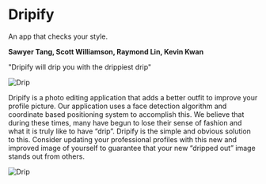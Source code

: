 # Dripify
An app that checks your style. 

**Sawyer Tang, Scott Williamson, Raymond Lin, Kevin Kwan**

"Dripify will drip you with the drippiest drip"

![Drip](https://github.com/Tanger71/resonance/blob/main/res/drip_small.png)


Dripify is a photo editing application that adds a better outfit to improve your profile picture. Our application uses 
a face detection algorithm and coordinate based positioning system to accomplish this. We believe that during these 
times,  many have begun to lose their sense of fashion and what it is truly like to have “drip”. Dripify is the simple 
and obvious solution to this. Consider updating your professional profiles with this new and improved image of yourself 
to guarantee that your new “dripped out” image stands out from others. 

![Drip](https://github.com/Tanger71/resonance/blob/main/res/sample.jpg)